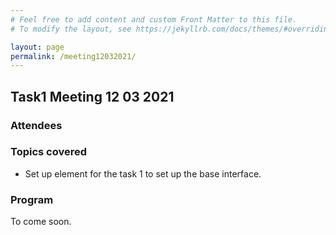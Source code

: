 ```yaml
---
# Feel free to add content and custom Front Matter to this file.
# To modify the layout, see https://jekyllrb.com/docs/themes/#overriding-theme-defaults

layout: page
permalink: /meeting12032021/
---
```

## Task1 Meeting 12 03 2021

### Attendees

### Topics covered
- Set up element for the task 1 to set up the base interface.

### Program
To come soon. 

